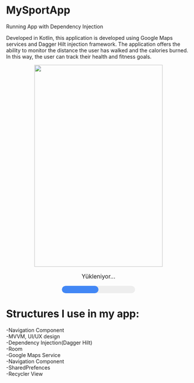# MySportApp
Running App with Dependency Injection

Developed in Kotlin, this application is developed using Google Maps services and Dagger Hilt injection framework. The application offers the ability to monitor the distance the user has walked and the calories burned. In this way, the user can track their health and fitness goals.

<div style="display: flex; align-items: center; justify-content: center; flex-direction: column;">
  <img src="https://github.com/erkocali1/ss/blob/master/app/src/main/res/drawable/gif.gif" width="350" height="550">
  <p style="text-align: center; font-size: 16px;">Yükleniyor...</p>
  <div style="width: 200px; height: 20px; background-color: #eee; border-radius: 10px; overflow: hidden;">
    <div style="width: 50%; height: 100%; background-color: #4287f5; border-radius: 10px;"></div>
  </div>
</div>


 
  <h1>   Structures I use in my app: </h1>
   <p>
-Navigation Component <br>
-MVVM, UI/UX design <br>
-Dependency Injection(Dagger Hilt) <br>
-Room <br>
-Google Maps Service <br>
-Navigation Component <br>
-SharedPrefences <br>
-Recycler View  <br>
   <p>
